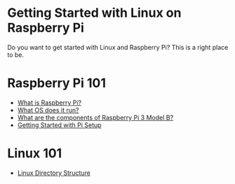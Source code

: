# Getting Started with Linux on Raspberry Pi

Do you want to get started with Linux and Raspberry Pi? This is a right place to be.

# Raspberry Pi 101

- [What is Raspberry Pi?]()
- [What OS does it run?]()
- [What are the components of Raspberry Pi 3 Model B?]()
- [Getting Started with Pi Setup]()




# Linux 101

- [Linux Directory Structure]()


